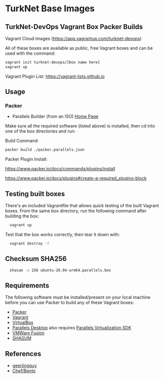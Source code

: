 # TurkNet Base Images

## TurkNet-DevOps Vagrant Box Packer Builds

Vagrant Cloud images (https://app.vagrantup.com/turknet-devops)

All of these boxes are available as public, free Vagrant boxes and can be used with the command:

```bash
vagrant init turknet-devops/[box name here]
vagrant up
```

Vagrant Plugin List:
<https://vagrant-lists.github.io>

## Usage

### Packer

- Parallels Builder (from an ISO) [Home Page](https://www.packer.io/plugins/builders/parallels/iso)

Make sure all the required software (listed above) is installed, then cd into one of the box directories and run:

Build Command:

```bash
packer build ./packer.parallels.json
```

Packer Plugin Install:

<https://www.packer.io/docs/commands/plugins/install>

<https://www.packer.io/docs/plugins#create-a-required_plugins-block>


## Testing built boxes

There's an included Vagrantfile that allows quick testing of the built Vagrant boxes. From the same box directory, run the following command after building the box:

```bash
  vagrant up
```

Test that the box works correctly, then tear it down with:

```bash
  vagrant destroy -f
```

## Checksum SHA256

```bash
  shasum -a 256 ubuntu-20.04-arm64.parallels.box
```

## Requirements

The following software must be installed/present on your local machine before you can use Packer to build any of these Vagrant boxes:

- [Packer](http://www.packer.io/)
- [Vagrant](http://vagrantup.com/)
- [VirtualBox](https://www.virtualbox.org/)
- [Parallels Desktop](https://www.parallels.com/products/desktop/) also requires [Parallels Virtualization SDK](https://www.parallels.com/products/desktop/download/)
- [VMWare Fusion](https://www.vmware.com/products/fusion.html)
- [SHASUM](https://www.commandlinux.com/man-page/man1/shasum.1.html)

## References

- [geerlingguy](https://github.com/geerlingguy/packer-boxes)
- [Chef/Bento](https://github.com/chef/bento)
